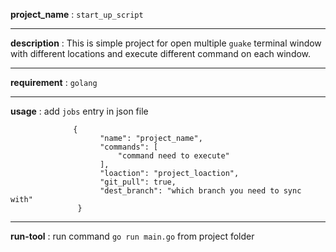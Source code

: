 **project_name** : `start_up_script`
***
**description** : This is simple project for open multiple `guake` terminal window with different locations and execute different command on each window.
***
**requirement** : `golang`
***
**usage** : add `jobs` entry in json file
      
                  {
                        "name": "project_name",
                        "commands": [
                            "command need to execute"
                        ],
                        "loaction": "project_loaction",
                        "git_pull": true,
                        "dest_branch": "which branch you need to sync with"
                   }
***
**run-tool** : run command `go run main.go` from project folder
